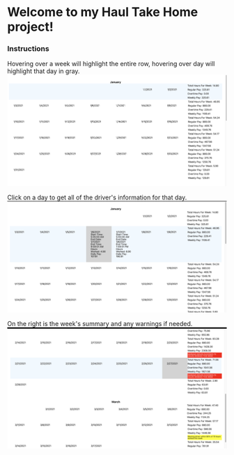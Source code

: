 # Welcome to my Haul Take Home project!

### Instructions

Hovering over a week will highlight the entire row, hovering over day will highlight that day in gray.
![demo-1](public/demo1.png)

Click on a day to get all of the driver's information for that day.
![demo-2](public/demo2.png)

On the right is the week's summary and any warnings if needed.
![demo-3](public/demo3.png)